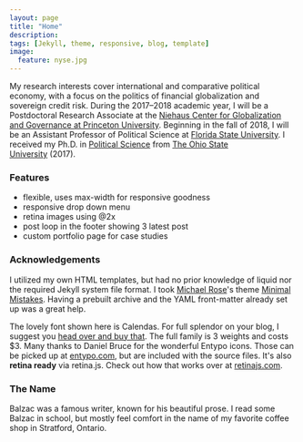 ```yaml
---
layout: page
title: "Home"
description:
tags: [Jekyll, theme, responsive, blog, template]
image:
  feature: nyse.jpg
---
```




My research interests cover international and comparative political economy, with a focus on the politics of financial globalization and sovereign credit risk. During the 2017–2018 academic year, I will be a Postdoctoral Research Associate at the <a href="http://ncgg-new.princeton.edu/" target="_blank">Niehaus Center for Globalization and Governance at Princeton University</a>. Beginning in the fall of 2018, I will be an Assistant Professor of Political Science at <a href="http://coss.fsu.edu/polisci/home" target="_blank">Florida State University</a>. I received my Ph.D. in <a href="http://www.polisci.osu.edu" target="_blank">Political Science</a> from <a href="http://www.polisci.osu.edu" target="_blank">The Ohio State University</a> (2017).

### Features
* flexible, uses max-width for responsive goodness
* responsive drop down menu
* retina images using @2x
* post loop in the footer showing 3 latest post
* custom portfolio page for case studies

### Acknowledgements
I utilized my own HTML templates, but had no prior knowledge of liquid nor the required Jekyll system file format. I took [Michael Rose](http://twitter.com/mmistakes)'s theme [Minimal Mistakes](http://mmistakes.github.io/minimal-mistakes/). Having a prebuilt archive and the YAML front-matter already set up was a great help. 

 The lovely font shown here is Calendas. For full splendor on your blog, I suggest you [head over and buy that](http://calendasplus.com/). The full family is 3 weights and costs $3. Many thanks to Daniel Bruce for the wonderful Entypo icons. Those can be picked up at [entypo.com](http://entypo.com), but are included with the source files. It's also <b>retina ready</b> via retina.js. Check out how that works over at [retinajs.com](http://retinajs.com).

### The Name
Balzac was a famous writer, known for his beautiful prose. I read some Balzac in school, but mostly feel comfort in the name of my favorite coffee shop in Stratford, Ontario. 
